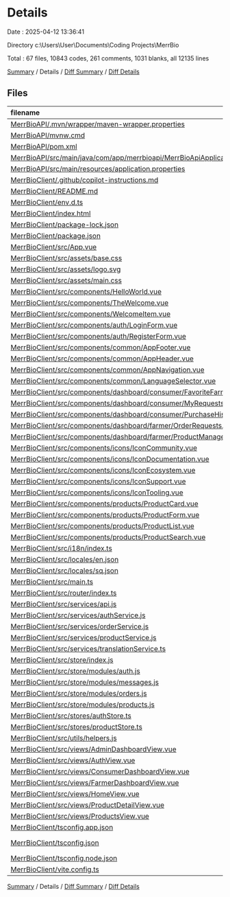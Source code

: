 # Details

Date : 2025-04-12 13:36:41

Directory c:\\Users\\User\\Documents\\Coding Projects\\MerrBio

Total : 67 files,  10843 codes, 261 comments, 1031 blanks, all 12135 lines

[Summary](results.md) / Details / [Diff Summary](diff.md) / [Diff Details](diff-details.md)

## Files
| filename | language | code | comment | blank | total |
| :--- | :--- | ---: | ---: | ---: | ---: |
| [MerrBioAPI/.mvn/wrapper/maven-wrapper.properties](/MerrBioAPI/.mvn/wrapper/maven-wrapper.properties) | Properties | 3 | 16 | 1 | 20 |
| [MerrBioAPI/mvnw.cmd](/MerrBioAPI/mvnw.cmd) | Batch | 108 | 26 | 16 | 150 |
| [MerrBioAPI/pom.xml](/MerrBioAPI/pom.xml) | XML | 90 | 0 | 4 | 94 |
| [MerrBioAPI/src/main/java/com/app/merrbioapi/MerrBioApiApplication.java](/MerrBioAPI/src/main/java/com/app/merrbioapi/MerrBioApiApplication.java) | Java | 9 | 0 | 5 | 14 |
| [MerrBioAPI/src/main/resources/application.properties](/MerrBioAPI/src/main/resources/application.properties) | Properties | 1 | 0 | 1 | 2 |
| [MerrBioClient/.github/copilot-instructions.md](/MerrBioClient/.github/copilot-instructions.md) | Markdown | 46 | 0 | 10 | 56 |
| [MerrBioClient/README.md](/MerrBioClient/README.md) | Markdown | 20 | 0 | 14 | 34 |
| [MerrBioClient/env.d.ts](/MerrBioClient/env.d.ts) | TypeScript | 0 | 1 | 1 | 2 |
| [MerrBioClient/index.html](/MerrBioClient/index.html) | HTML | 13 | 0 | 1 | 14 |
| [MerrBioClient/package-lock.json](/MerrBioClient/package-lock.json) | JSON | 3,577 | 0 | 1 | 3,578 |
| [MerrBioClient/package.json](/MerrBioClient/package.json) | JSON | 34 | 0 | 1 | 35 |
| [MerrBioClient/src/App.vue](/MerrBioClient/src/App.vue) | vue | 50 | 0 | 11 | 61 |
| [MerrBioClient/src/assets/base.css](/MerrBioClient/src/assets/base.css) | CSS | 71 | 2 | 14 | 87 |
| [MerrBioClient/src/assets/logo.svg](/MerrBioClient/src/assets/logo.svg) | XML | 1 | 0 | 1 | 2 |
| [MerrBioClient/src/assets/main.css](/MerrBioClient/src/assets/main.css) | CSS | 19 | 12 | 5 | 36 |
| [MerrBioClient/src/components/HelloWorld.vue](/MerrBioClient/src/components/HelloWorld.vue) | vue | 36 | 0 | 6 | 42 |
| [MerrBioClient/src/components/TheWelcome.vue](/MerrBioClient/src/components/TheWelcome.vue) | vue | 81 | 0 | 14 | 95 |
| [MerrBioClient/src/components/WelcomeItem.vue](/MerrBioClient/src/components/WelcomeItem.vue) | vue | 76 | 0 | 12 | 88 |
| [MerrBioClient/src/components/auth/LoginForm.vue](/MerrBioClient/src/components/auth/LoginForm.vue) | vue | 277 | 6 | 43 | 326 |
| [MerrBioClient/src/components/auth/RegisterForm.vue](/MerrBioClient/src/components/auth/RegisterForm.vue) | vue | 354 | 8 | 51 | 413 |
| [MerrBioClient/src/components/common/AppFooter.vue](/MerrBioClient/src/components/common/AppFooter.vue) | vue | 42 | 0 | 6 | 48 |
| [MerrBioClient/src/components/common/AppHeader.vue](/MerrBioClient/src/components/common/AppHeader.vue) | vue | 81 | 0 | 15 | 96 |
| [MerrBioClient/src/components/common/AppNavigation.vue](/MerrBioClient/src/components/common/AppNavigation.vue) | vue | 360 | 5 | 45 | 410 |
| [MerrBioClient/src/components/common/LanguageSelector.vue](/MerrBioClient/src/components/common/LanguageSelector.vue) | vue | 165 | 0 | 27 | 192 |
| [MerrBioClient/src/components/dashboard/consumer/FavoriteFarmers.vue](/MerrBioClient/src/components/dashboard/consumer/FavoriteFarmers.vue) | vue | 338 | 2 | 48 | 388 |
| [MerrBioClient/src/components/dashboard/consumer/MyRequests.vue](/MerrBioClient/src/components/dashboard/consumer/MyRequests.vue) | vue | 517 | 6 | 63 | 586 |
| [MerrBioClient/src/components/dashboard/consumer/PurchaseHistory.vue](/MerrBioClient/src/components/dashboard/consumer/PurchaseHistory.vue) | vue | 516 | 4 | 62 | 582 |
| [MerrBioClient/src/components/dashboard/farmer/OrderRequests.vue](/MerrBioClient/src/components/dashboard/farmer/OrderRequests.vue) | vue | 548 | 3 | 61 | 612 |
| [MerrBioClient/src/components/dashboard/farmer/ProductManagement.vue](/MerrBioClient/src/components/dashboard/farmer/ProductManagement.vue) | vue | 612 | 3 | 87 | 702 |
| [MerrBioClient/src/components/icons/IconCommunity.vue](/MerrBioClient/src/components/icons/IconCommunity.vue) | vue | 7 | 0 | 1 | 8 |
| [MerrBioClient/src/components/icons/IconDocumentation.vue](/MerrBioClient/src/components/icons/IconDocumentation.vue) | vue | 7 | 0 | 1 | 8 |
| [MerrBioClient/src/components/icons/IconEcosystem.vue](/MerrBioClient/src/components/icons/IconEcosystem.vue) | vue | 7 | 0 | 1 | 8 |
| [MerrBioClient/src/components/icons/IconSupport.vue](/MerrBioClient/src/components/icons/IconSupport.vue) | vue | 7 | 0 | 1 | 8 |
| [MerrBioClient/src/components/icons/IconTooling.vue](/MerrBioClient/src/components/icons/IconTooling.vue) | vue | 18 | 1 | 1 | 20 |
| [MerrBioClient/src/components/products/ProductCard.vue](/MerrBioClient/src/components/products/ProductCard.vue) | vue | 163 | 0 | 29 | 192 |
| [MerrBioClient/src/components/products/ProductForm.vue](/MerrBioClient/src/components/products/ProductForm.vue) | vue | 0 | 0 | 1 | 1 |
| [MerrBioClient/src/components/products/ProductList.vue](/MerrBioClient/src/components/products/ProductList.vue) | vue | 109 | 3 | 19 | 131 |
| [MerrBioClient/src/components/products/ProductSearch.vue](/MerrBioClient/src/components/products/ProductSearch.vue) | vue | 241 | 5 | 39 | 285 |
| [MerrBioClient/src/i18n/index.ts](/MerrBioClient/src/i18n/index.ts) | TypeScript | 42 | 4 | 7 | 53 |
| [MerrBioClient/src/locales/en.json](/MerrBioClient/src/locales/en.json) | JSON | 89 | 0 | 1 | 90 |
| [MerrBioClient/src/locales/sq.json](/MerrBioClient/src/locales/sq.json) | JSON | 216 | 0 | 1 | 217 |
| [MerrBioClient/src/main.ts](/MerrBioClient/src/main.ts) | TypeScript | 11 | 0 | 3 | 14 |
| [MerrBioClient/src/router/index.ts](/MerrBioClient/src/router/index.ts) | TypeScript | 54 | 4 | 4 | 62 |
| [MerrBioClient/src/services/api.js](/MerrBioClient/src/services/api.js) | JavaScript | 0 | 0 | 1 | 1 |
| [MerrBioClient/src/services/authService.js](/MerrBioClient/src/services/authService.js) | JavaScript | 0 | 0 | 1 | 1 |
| [MerrBioClient/src/services/orderService.js](/MerrBioClient/src/services/orderService.js) | JavaScript | 0 | 0 | 1 | 1 |
| [MerrBioClient/src/services/productService.js](/MerrBioClient/src/services/productService.js) | JavaScript | 0 | 0 | 1 | 1 |
| [MerrBioClient/src/services/translationService.ts](/MerrBioClient/src/services/translationService.ts) | TypeScript | 120 | 58 | 28 | 206 |
| [MerrBioClient/src/store/index.js](/MerrBioClient/src/store/index.js) | JavaScript | 0 | 0 | 1 | 1 |
| [MerrBioClient/src/store/modules/auth.js](/MerrBioClient/src/store/modules/auth.js) | JavaScript | 0 | 0 | 1 | 1 |
| [MerrBioClient/src/store/modules/messages.js](/MerrBioClient/src/store/modules/messages.js) | JavaScript | 0 | 0 | 1 | 1 |
| [MerrBioClient/src/store/modules/orders.js](/MerrBioClient/src/store/modules/orders.js) | JavaScript | 0 | 0 | 1 | 1 |
| [MerrBioClient/src/store/modules/products.js](/MerrBioClient/src/store/modules/products.js) | JavaScript | 0 | 0 | 1 | 1 |
| [MerrBioClient/src/stores/authStore.ts](/MerrBioClient/src/stores/authStore.ts) | TypeScript | 121 | 34 | 23 | 178 |
| [MerrBioClient/src/stores/productStore.ts](/MerrBioClient/src/stores/productStore.ts) | TypeScript | 348 | 35 | 22 | 405 |
| [MerrBioClient/src/utils/helpers.js](/MerrBioClient/src/utils/helpers.js) | JavaScript | 0 | 0 | 1 | 1 |
| [MerrBioClient/src/views/AdminDashboardView.vue](/MerrBioClient/src/views/AdminDashboardView.vue) | vue | 0 | 0 | 1 | 1 |
| [MerrBioClient/src/views/AuthView.vue](/MerrBioClient/src/views/AuthView.vue) | vue | 195 | 0 | 32 | 227 |
| [MerrBioClient/src/views/ConsumerDashboardView.vue](/MerrBioClient/src/views/ConsumerDashboardView.vue) | vue | 173 | 6 | 32 | 211 |
| [MerrBioClient/src/views/FarmerDashboardView.vue](/MerrBioClient/src/views/FarmerDashboardView.vue) | vue | 222 | 6 | 41 | 269 |
| [MerrBioClient/src/views/HomeView.vue](/MerrBioClient/src/views/HomeView.vue) | vue | 357 | 4 | 56 | 417 |
| [MerrBioClient/src/views/ProductDetailView.vue](/MerrBioClient/src/views/ProductDetailView.vue) | vue | 0 | 0 | 1 | 1 |
| [MerrBioClient/src/views/ProductsView.vue](/MerrBioClient/src/views/ProductsView.vue) | vue | 236 | 6 | 42 | 284 |
| [MerrBioClient/tsconfig.app.json](/MerrBioClient/tsconfig.app.json) | JSON | 11 | 0 | 2 | 13 |
| [MerrBioClient/tsconfig.json](/MerrBioClient/tsconfig.json) | JSON with Comments | 11 | 0 | 1 | 12 |
| [MerrBioClient/tsconfig.node.json](/MerrBioClient/tsconfig.node.json) | JSON | 18 | 0 | 2 | 20 |
| [MerrBioClient/vite.config.ts](/MerrBioClient/vite.config.ts) | TypeScript | 15 | 1 | 3 | 19 |

[Summary](results.md) / Details / [Diff Summary](diff.md) / [Diff Details](diff-details.md)